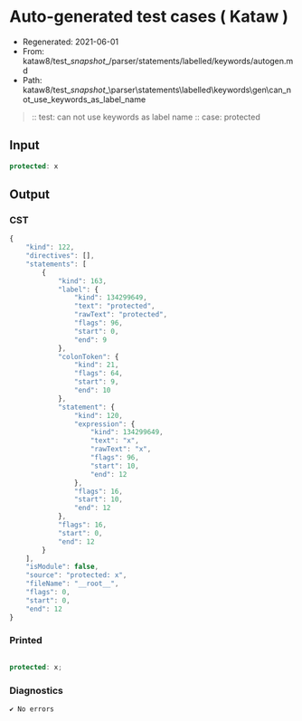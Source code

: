 # Auto-generated test cases ( Kataw )
- Regenerated: 2021-06-01
- From: kataw8/test\__snapshot__/parser/statements/labelled/keywords/autogen.md
- Path: kataw8/test\__snapshot__\parser\statements\labelled\keywords\gen\can_not_use_keywords_as_label_name
> :: test: can not use keywords as label name
> :: case: protected
## Input

`````js
protected: x
`````
## Output

### CST

```javascript
{
    "kind": 122,
    "directives": [],
    "statements": [
        {
            "kind": 163,
            "label": {
                "kind": 134299649,
                "text": "protected",
                "rawText": "protected",
                "flags": 96,
                "start": 0,
                "end": 9
            },
            "colonToken": {
                "kind": 21,
                "flags": 64,
                "start": 9,
                "end": 10
            },
            "statement": {
                "kind": 120,
                "expression": {
                    "kind": 134299649,
                    "text": "x",
                    "rawText": "x",
                    "flags": 96,
                    "start": 10,
                    "end": 12
                },
                "flags": 16,
                "start": 10,
                "end": 12
            },
            "flags": 16,
            "start": 0,
            "end": 12
        }
    ],
    "isModule": false,
    "source": "protected: x",
    "fileName": "__root__",
    "flags": 0,
    "start": 0,
    "end": 12
}
```

### Printed

```javascript

protected: x;
```

### Diagnostics

```javascript
✔ No errors
```

